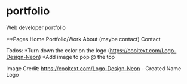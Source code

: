# portfolio
Web developer portfolio

**Pages
Home 
Portfolio/Work
About (maybe contact)
Contact

Todos:
*Turn down the color on the logo (https://cooltext.com/Logo-Design-Neon)
*Add image to pop @ the top

Image Credit:
https://cooltext.com/Logo-Design-Neon - Created Name Logo